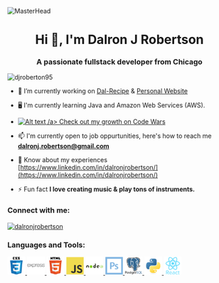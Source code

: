 ![MasterHead](https://developers.giphy.com/branch/master/static/api-512d36c09662682717108a38bbb5c57d.gif)

<h1 align="center">Hi 👋, I'm Dalron J Robertson</h1>
<h3 align="center">A passionate fullstack developer from Chicago</h3>

<p align="left"> <img src="https://komarev.com/ghpvc/?username=djroberton95&label=Profile%20views&color=0e75b6&style=flat" alt="djroberton95" /> </p>

- 🔭 I’m currently working on [Dal-Recipe](https://github.com/DJRobertson95/Dal-Recipe-Back) & [Personal Website](https://github.com/DJRobertson95/Personal-Website)

- 🖥️ I'm currently learning Java and Amazon Web Services (AWS).

- <a href="https://www.codewars.com/users/DJRobertson95"> <img src="https://thecodebytes.com/wp-content/webpc-passthru.php?src=https://thecodebytes.com/wp-content/uploads/2021/10/codewars-logo-1.png&nocache=1" alt="Alt text" width="23" height ="23">  /a> Check out my growth on [Code Wars](https://www.codewars.com/users/DJRobertson95)

- 📫 I'm currently open to job oppurtunities, here's how to reach me **dalronj.robertson@gmail.com**

- 📄 Know about my experiences [https://www.linkedin.com/in/dalronjrobertson/](https://www.linkedin.com/in/dalronjrobertson/)

- ⚡ Fun fact **I love creating music & play tons of instruments.**

<h3 align="left">Connect with me:</h3>
<p align="left">
<a href="https://linkedin.com/in/dalronjrobertson" target="blank"><img align="center" src="https://raw.githubusercontent.com/rahuldkjain/github-profile-readme-generator/master/src/images/icons/Social/linked-in-alt.svg" alt="dalronjrobertson" height="30" width="40" /></a>
</p>

<h3 align="left">Languages and Tools:</h3>
<p align="left"> <a href="https://www.w3schools.com/css/" target="_blank" rel="noreferrer"> <img src="https://raw.githubusercontent.com/devicons/devicon/master/icons/css3/css3-original-wordmark.svg" alt="css3" width="40" height="40"/> </a> <a href="https://expressjs.com" target="_blank" rel="noreferrer"> <img src="https://raw.githubusercontent.com/devicons/devicon/master/icons/express/express-original-wordmark.svg" alt="express" width="40" height="40"/> </a> <a href="https://www.w3.org/html/" target="_blank" rel="noreferrer"> <img src="https://raw.githubusercontent.com/devicons/devicon/master/icons/html5/html5-original-wordmark.svg" alt="html5" width="40" height="40"/> </a> <a href="https://developer.mozilla.org/en-US/docs/Web/JavaScript" target="_blank" rel="noreferrer"> <img src="https://raw.githubusercontent.com/devicons/devicon/master/icons/javascript/javascript-original.svg" alt="javascript" width="40" height="40"/> </a> <a href="https://nodejs.org" target="_blank" rel="noreferrer"> <img src="https://raw.githubusercontent.com/devicons/devicon/master/icons/nodejs/nodejs-original-wordmark.svg" alt="nodejs" width="40" height="40"/> </a> <a href="https://www.photoshop.com/en" target="_blank" rel="noreferrer"> <img src="https://raw.githubusercontent.com/devicons/devicon/master/icons/photoshop/photoshop-line.svg" alt="photoshop" width="40" height="40"/> </a> <a href="https://www.postgresql.org" target="_blank" rel="noreferrer"> <img src="https://raw.githubusercontent.com/devicons/devicon/master/icons/postgresql/postgresql-original-wordmark.svg" alt="postgresql" width="40" height="40"/> </a> <a href="https://www.python.org" target="_blank" rel="noreferrer"> <img src="https://raw.githubusercontent.com/devicons/devicon/master/icons/python/python-original.svg" alt="python" width="40" height="40"/> </a> <a href="https://reactjs.org/" target="_blank" rel="noreferrer"> <img src="https://raw.githubusercontent.com/devicons/devicon/master/icons/react/react-original-wordmark.svg" alt="react" width="40" height="40"/> </a> </p>

